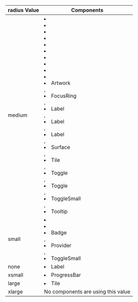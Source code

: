 radius Value | Components 
--------|-------- 
medium | <li> <li> <li> <li> <li> <li> <li> <li> <li> <li> <li> Artwork </li> </li></li></li></li></li></li></li></li></li></li></li>, <li>FocusRing</li> </li></li></li></li></li></li></li></li></li></li>, <li>Label</li> </li></li></li></li></li></li></li></li></li>, <li>Label</li> </li></li></li></li></li></li></li></li>, <li>Label</li> </li></li></li></li></li></li></li>, <li>Surface</li> </li></li></li></li></li></li>, <li>Tile</li> </li></li></li></li></li>, <li>Toggle</li> </li></li></li></li>, <li>Toggle</li> </li></li></li>, <li>ToggleSmall</li> </li></li>, <li>Tooltip</li>
small | <li> <li> <li> Badge </li> </li></li></li>, <li>Provider</li> </li></li>, <li>ToggleSmall</li>
none | <li> Label </li>
xsmall | <li> ProgressBar </li>
large | <li> Tile </li>
xlarge | No components are using this value
